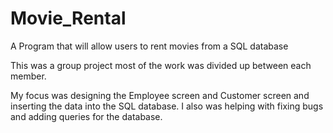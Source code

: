 # Movie_Rental
A Program that will allow users to rent movies from a SQL database 


This was a group project most of the work was divided up between each member.

My focus was designing the Employee screen and Customer screen and inserting the data into the SQL database.
I also was helping with fixing bugs and adding queries for the database.

